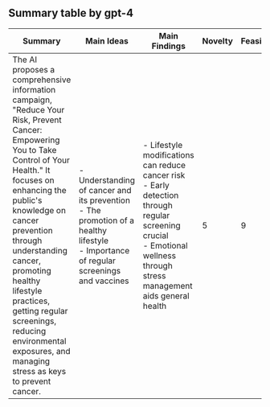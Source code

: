 ## Summary table by gpt-4
| Summary                                                                                                                                                                                                                                                                                                                                                                                                                                             | Main Ideas                                                                                                                                                                              | Main Findings                                                                                                                                                                                | Novelty | Feasibility | Correctness |
|-----------------------------------------------------------------------------------------------------------------------------------------------------------------------------------------------------------------------------------------------------------------------------------------------------------------------------------------------------------------------------------------------------------------------------------------------------|----------------------------------------------------------------------------------------------------------------------------------------------------------------------------------------|-------------------------------------------------------------------------------------------------------------------------------------------------------------------------------------------|---------|-------------|-------------|
| The AI proposes a comprehensive information campaign, "Reduce Your Risk, Prevent Cancer: Empowering You to Take Control of Your Health." It focuses on enhancing the public's knowledge on cancer prevention through understanding cancer, promoting healthy lifestyle practices, getting regular screenings, reducing environmental exposures, and managing stress as keys to prevent cancer. | - Understanding of cancer and its prevention <br> - The promotion of a healthy lifestyle <br> - Importance of regular screenings and vaccines | - Lifestyle modifications can reduce cancer risk <br> - Early detection through regular screening crucial <br> - Emotional wellness through stress management aids general health | 5       | 9           | 10          |